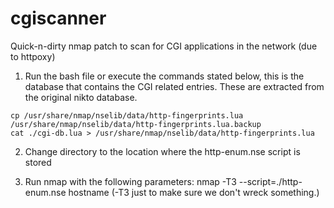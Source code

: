 # cgiscanner
Quick-n-dirty nmap patch to scan for CGI applications in the network (due to httpoxy)

1) Run the bash file or execute the commands stated below, this is the database that contains the CGI related entries. These are extracted from the original nikto database.
```
cp /usr/share/nmap/nselib/data/http-fingerprints.lua /usr/share/nmap/nselib/data/http-fingerprints.lua.backup
cat ./cgi-db.lua > /usr/share/nmap/nselib/data/http-fingerprints.lua 
```

2) Change directory to the location where the http-enum.nse script is stored

3) Run nmap with the following parameters: nmap -T3 --script=./http-enum.nse hostname (-T3 just to make sure we don't wreck something.)
